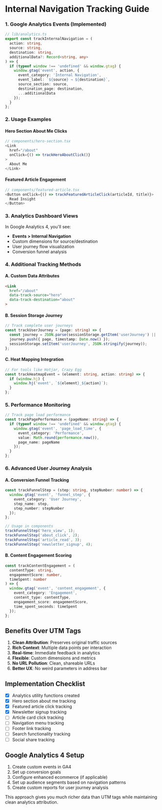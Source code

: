 # Internal Navigation Tracking Guide


### 1. Google Analytics Events (Implemented)
```typescript
// lib/analytics.ts
export const trackInternalNavigation = (
  action: string,
  source: string, 
  destination: string,
  additionalData?: Record<string, any>
) => {
  if (typeof window !== 'undefined' && window.gtag) {
    window.gtag('event', action, {
      event_category: 'Internal Navigation',
      event_label: `${source} → ${destination}`,
      source_section: source,
      destination_page: destination,
      ...additionalData
    });
  }
};
```

### 2. Usage Examples

#### Hero Section About Me Clicks
```typescript
// components/hero-section.tsx
<Link 
  href="/about" 
  onClick={() => trackHeroAboutClick()}
>
  About Me
</Link>
```

#### Featured Article Engagement
```typescript  
// components/featured-article.tsx
<Button onClick={() => trackFeaturedArticleClick(articleId, title)}>
  Read Insight
</Button>
```

### 3. Analytics Dashboard Views

In Google Analytics 4, you'll see:
- **Events > Internal Navigation**
- Custom dimensions for source/destination
- User journey flow visualization
- Conversion funnel analysis

### 4. Additional Tracking Methods

#### A. Custom Data Attributes
```html
<Link 
  href="/about"
  data-track-source="hero"
  data-track-destination="about"
>
```

#### B. Session Storage Journey
```typescript
// Track complete user journeys
const trackUserJourney = (page: string) => {
  const journey = JSON.parse(sessionStorage.getItem('userJourney') || '[]');
  journey.push({ page, timestamp: Date.now() });
  sessionStorage.setItem('userJourney', JSON.stringify(journey));
};
```

#### C. Heat Mapping Integration
```typescript
// For tools like Hotjar, Crazy Egg
const trackHeatmapEvent = (element: string, action: string) => {
  if (window.hj) {
    window.hj('event', `${element}_${action}`);
  }
};
```

### 5. Performance Monitoring
```typescript
// Track page load performance
const trackPagePerformance = (pageName: string) => {
  if (typeof window !== 'undefined' && window.gtag) {
    window.gtag('event', 'page_load_time', {
      event_category: 'Performance',
      value: Math.round(performance.now()),
      page_name: pageName
    });
  }
};
```

### 6. Advanced User Journey Analysis

#### A. Conversion Funnel Tracking
```typescript
const trackFunnelStep = (step: string, stepNumber: number) => {
  window.gtag('event', 'funnel_step', {
    event_category: 'User Journey',
    step_name: step,
    step_number: stepNumber
  });
};

// Usage in components
trackFunnelStep('hero_view', 1);
trackFunnelStep('about_click', 2);
trackFunnelStep('article_read', 3);
trackFunnelStep('newsletter_signup', 4);
```

#### B. Content Engagement Scoring
```typescript
const trackContentEngagement = (
  contentType: string,
  engagementScore: number,
  timeSpent: number
) => {
  window.gtag('event', 'content_engagement', {
    event_category: 'Engagement',
    content_type: contentType,
    engagement_score: engagementScore,
    time_spent_seconds: timeSpent
  });
};
```

## Benefits Over UTM Tags

1. **Clean Attribution**: Preserves original traffic sources
2. **Rich Context**: Multiple data points per interaction  
3. **Real-time**: Immediate feedback in analytics
4. **Flexible**: Custom dimensions and metrics
5. **No URL Pollution**: Clean, shareable URLs
6. **Better UX**: No weird parameters in address bar

## Implementation Checklist

- [x] Analytics utility functions created
- [x] Hero section about me tracking
- [x] Featured article click tracking  
- [x] Newsletter signup tracking
- [ ] Article card click tracking
- [ ] Navigation menu tracking
- [ ] Footer link tracking
- [ ] Search functionality tracking
- [ ] Social share tracking

## Google Analytics 4 Setup

1. Create custom events in GA4
2. Set up conversion goals
3. Configure enhanced ecommerce (if applicable)
4. Set up audience segments based on navigation patterns
5. Create custom reports for user journey analysis

This approach gives you much richer data than UTM tags while maintaining clean analytics attribution. 